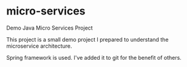 # micro-services
Demo Java Micro Services Project

This project is a small demo project I prepared to understand the microservice architecture.

Spring framework is used. I've added it to git for the benefit of others.
